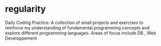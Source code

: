 # regularity
Daily Coding Practice: A collection of small projects and exercises to reinforce my understanding of fundamental programming concepts and explore different programming languages. Areas of focus include DB , Web Developpement
